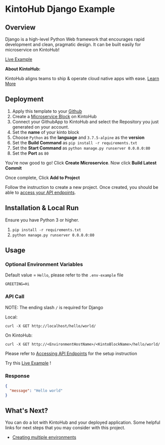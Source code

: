 # KintoHub Django Example

## Overview

Django is a high-level Python Web framework that encourages rapid development and clean, pragmatic design. It can be built easily for microservice on KintoHub!

[Live Example](https://8caf94bb-c2e5-45cf-898d-ca5b19954cda.api.master.kintohub.com/django-example/hello/world/)

__About KintoHub:__

KintoHub aligns teams to ship & operate cloud native apps with ease. [Learn More](https://www.kintohub.com)

## Deployment
1. Apply this template to your [Github](https://github.com/kintohub/django-example/generate)
2. Create a [Microservice Block](https://docs.kintohub.com/docs/kintoblocks/microservices) on KintoHub
3. Connect your GithubApp to KintoHub and select the Repository you just generated on your account.
4. Set the **name** of your kinto block
5. Choose `Python` as the **language** and `3.7.5-alpine` as the **version**
6. Set the **Build Command** as `pip install -r requirements.txt`
7. Set the **Start Command** as `python manage.py runserver 0.0.0.0:80`
8. Set the **Port** as `80`

You're now good to go! Click **Create Microservice**. Now click **Build Latest Commit**

Once complete, Click **Add to Project**

Follow the instruction to create a new project. Once created, you should be able to [access your API endpoints](https://docs.kintohub.com/docs/features/operating/accessing-endpoints).

## Installation & Local Run
Ensure you have Python 3 or higher.

1. `pip install -r requirements.txt`
2. `python manage.py runserver 0.0.0.0:80`

## Usage
### Optional Environment Variables
Default value  = `Hello`, please refer to the `.env-example` file
```
GREETING=Hi
```

### API Call
NOTE: The ending slash `/` is required for Django

Local:
```
curl -X GET http://localhost/hello/world/
```

On KintoHub:
```
curl -X GET http://<EnvironmentHostName>/<KintoBlockName>/hello/world/
```
Please refer to [Accessing API Endpoints](https://docs.kintohub.com/docs/features/operating/accessing-endpoints) for the setup instruction

Try this [Live Example](https://8caf94bb-c2e5-45cf-898d-ca5b19954cda.api.master.kintohub.com/django-example/hello/world/) !

### Response
```json
{
  "message": "Hello world"
}
``` 

## What's Next?

You can do a lot with KintoHub and your deployed application. Some helpful links for next steps that you may consider with this project.

* [Creating multiple environments](https://docs.kintohub.com/docs/projects/environments)
